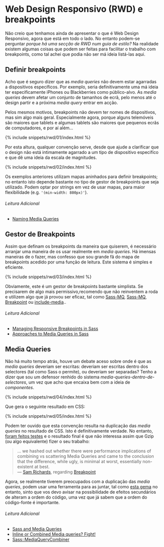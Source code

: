 
# Web Design Responsivo (RWD) e breakpoints

Não creio que tenhamos ainda de apresentar o que é Web Design Responsivo, agora que está em todo o lado. No entanto podem-se perguntar *porque há uma secção de RWD num guia de estilo?* Na realidade existem algumas coisas que podem ser feitas para facilitar o trabalho com breakpoints, como tal achei que podia não ser má ideia listá-las aqui.

## Definir breakpoints

Acho que é seguro dizer que as *media queries* não devem estar agarradas a dispositivos específicos. Por exemplo, seria definitivamente uma má ideia ter especificamente iPhones ou Blackberries como público-alvo. As *media queries* devem afetar um conjunto de tamanhos de ecrã, pelo menos até o design partir e a próxima *media query* entrar em acção.

Pelos mesmos motivos, breakpoints não devem ter nomes de dispositivos, mas sim algo mais geral. Especialmente agora, porque alguns telemóveis são maiores que tablets e algumas tablets são maiores que pequenos ecrãs de computadores, e por aí além…

{% include snippets/rwd/01/index.html %}

Por esta altura, qualquer convenção serve, desde que ajude a clarificar que o design não está intimamente agarrado a um tipo de dispositivo especifíco e que dê uma ideia da escala de magnitudes.

{% include snippets/rwd/02/index.html %}

<div class="note">
  <p>Os exemplos anteriores utilizam mapas aninhados para definir breakpoints; no entanto isto depende bastante no tipo de gestor de breakpoints que seja utilizado. Podem optar por strings em vez de usar mapas, para maior flexibilidade (e.g. <code>'(min-width: 800px)'</code>).</p>
</div>

###### Leitura Adicional

* [Naming Media Queries](http://css-tricks.com/naming-media-queries/)

## Gestor de Breakpoints

Assim que definam os breakpoints da maneira que quiserem, é necessário arranjar uma maneira de os usar realmente em *media queries*. Há imensas maneiras de o fazer, mas confesso que sou grande fã do mapa de breakpoints acedido por uma função de leitura. Este sistema é simples e eficiente.

{% include snippets/rwd/03/index.html %}

<div class="note">
  <p>Obviamente, este é um gestor de breakpoints bastante simplista. Se precisarem de algo mais permissivo,recomendo que não reinventem a roda e utilizem algo que já provou ser eficaz, tal como <a href="https://github.com/sass-mq/sass-mq">Sass-MQ</a>, <a href="https://github.com/sass-mq/sass-mq">Sass-MQ</a>, <a href="http://breakpoint-sass.com/">Breakpoint</a> ou <a href="https://github.com/eduardoboucas/include-media">include-media</a>..</p>
</div>

###### Leitura Adicional

* [Managing Responsive Breakpoints in Sass](http://www.sitepoint.com/managing-responsive-breakpoints-sass/)
* [Approaches to Media Queries in Sass](http://css-tricks.com/approaches-media-queries-sass/)

## Media Queries

Não há muito tempo atrás, houve um debate aceso sobre onde é que as *media queries* deveriam ser escritas: deveriam ser escritas dentro dos selectores (tal como Sass o permite), ou deveriam ser separadas?
Tenho a dizer que sou um defensor renhido do sistema *media-queries-dentro-de-selectores*, um vez que acho que encaixa bem com a ideia de *componentes*.

{% include snippets/rwd/04/index.html %}

Que gera o seguinte resultado em CSS:

{% include snippets/rwd/05/index.html %}

Podem ter ouvido que esta convenção resulta na duplicação das *media queries* no resultado de CSS. Isto é definitivamente verdade. No entanto, [foram feitos testes](http://sasscast.tumblr.com/post/38673939456/sass-and-media-queries) e o resultado final é que não interessa assim que Gzip (ou algo equivalente) fizer o seu trabalho:

> … we hashed out whether there were performance implications of combining vs scattering Media Queries and came to the conclusion that the difference, while ugly, is minimal at worst, essentially non-existent at best.<br>
> &mdash; [Sam Richards](https://twitter.com/snugug), regarding [Breakpoint](http://breakpoint-sass.com/)

Agora, se realmente tiverem preocupados com a duplicação das *media queries*, podem usar uma ferramenta para as juntar, tal como [esta gema](https://github.com/aaronjensen/sass-media_query_combiner) no entanto, sinto que vos devo avisar na possibilidade de efeitos secundários de alteram a ordem do código, uma vez que já sabem que a ordem do código-fonte é importante.

###### Leitura Adicional

* [Sass and Media Queries](http://sasscast.tumblr.com/post/38673939456/sass-and-media-queries)
* [Inline or Combined Media queries? Fight!](http://benfrain.com/inline-or-combined-media-queries-in-sass-fight/)
* [Sass::MediaQueryCombiner](https://github.com/aaronjensen/sass-media_query_combiner)
